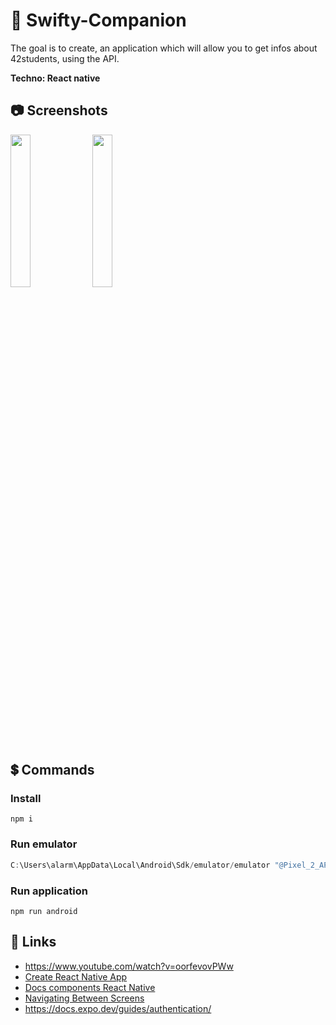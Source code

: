 # 📱 Swifty-Companion

The goal is to create, an application which will allow you to get infos about 42students, using the API.

**Techno: React native**

## 📷 Screenshots
<img style="width: 25%; margin-right: 5px;" src="https://user-images.githubusercontent.com/22857002/191990126-6d11230b-01fa-4524-bebd-44d8ca58deff.png"><img style="width: 25%; margin-right: 5px;" src="https://user-images.githubusercontent.com/22857002/191990128-dc1c6072-a50a-40cd-8c4b-13c21b077a53.png">

## 💲 Commands
### Install
```
npm i
```

### Run emulator
```powershell
C:\Users\alarm\AppData\Local\Android\Sdk/emulator/emulator "@Pixel_2_API_30"
```

### Run application
```
npm run android
```

## 🔗 Links
- https://www.youtube.com/watch?v=oorfevovPWw
- [Create React Native App](https://github.com/expo/create-react-native-app)
- [Docs components React Native](https://reactnative.dev/docs/components-and-apis)
- [Navigating Between Screens](https://reactnative.dev/docs/navigation)
- https://docs.expo.dev/guides/authentication/
